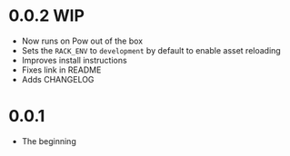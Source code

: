 # 0.0.2 WIP

* Now runs on Pow out of the box
* Sets the ``RACK_ENV`` to ``development`` by default to enable asset reloading
* Improves install instructions
* Fixes link in README
* Adds CHANGELOG

# 0.0.1

* The beginning